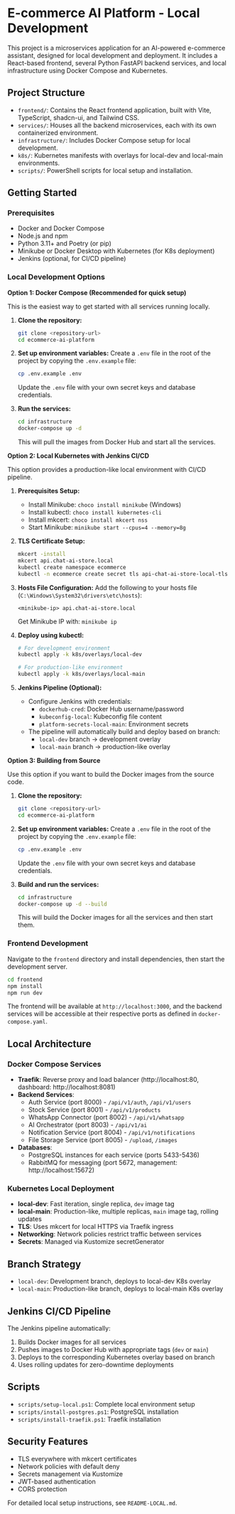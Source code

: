 # E-commerce AI Platform - Local Development

This project is a microservices application for an AI-powered e-commerce assistant, designed for local development and deployment. It includes a React-based frontend, several Python FastAPI backend services, and local infrastructure using Docker Compose and Kubernetes.

## Project Structure

- `frontend/`: Contains the React frontend application, built with Vite, TypeScript, shadcn-ui, and Tailwind CSS.
- `services/`: Houses all the backend microservices, each with its own containerized environment.
- `infrastructure/`: Includes Docker Compose setup for local development.
- `k8s/`: Kubernetes manifests with overlays for local-dev and local-main environments.
- `scripts/`: PowerShell scripts for local setup and installation.

## Getting Started

### Prerequisites

- Docker and Docker Compose
- Node.js and npm
- Python 3.11+ and Poetry (or pip)
- Minikube or Docker Desktop with Kubernetes (for K8s deployment)
- Jenkins (optional, for CI/CD pipeline)

### Local Development Options

**Option 1: Docker Compose (Recommended for quick setup)**

This is the easiest way to get started with all services running locally.

1.  **Clone the repository:**
    ```bash
    git clone <repository-url>
    cd ecommerce-ai-platform
    ```

2.  **Set up environment variables:**
    Create a `.env` file in the root of the project by copying the `.env.example` file:
    ```bash
    cp .env.example .env
    ```
    Update the `.env` file with your own secret keys and database credentials.

3.  **Run the services:**
    ```bash
    cd infrastructure
    docker-compose up -d
    ```
    This will pull the images from Docker Hub and start all the services.

**Option 2: Local Kubernetes with Jenkins CI/CD**

This option provides a production-like local environment with CI/CD pipeline.

1.  **Prerequisites Setup:**
    - Install Minikube: `choco install minikube` (Windows)
    - Install kubectl: `choco install kubernetes-cli`
    - Install mkcert: `choco install mkcert nss`
    - Start Minikube: `minikube start --cpus=4 --memory=8g`

2.  **TLS Certificate Setup:**
    ```bash
    mkcert -install
    mkcert api.chat-ai-store.local
    kubectl create namespace ecommerce
    kubectl -n ecommerce create secret tls api-chat-ai-store-local-tls --cert=api.chat-ai-store.local.pem --key=api.chat-ai-store.local-key.pem
    ```

3.  **Hosts File Configuration:**
    Add the following to your hosts file (`C:\Windows\System32\drivers\etc\hosts`):
    ```
    <minikube-ip> api.chat-ai-store.local
    ```
    Get Minikube IP with: `minikube ip`

4.  **Deploy using kubectl:**
    ```bash
    # For development environment
    kubectl apply -k k8s/overlays/local-dev

    # For production-like environment
    kubectl apply -k k8s/overlays/local-main
    ```

5.  **Jenkins Pipeline (Optional):**
    - Configure Jenkins with credentials:
      - `dockerhub-cred`: Docker Hub username/password
      - `kubeconfig-local`: Kubeconfig file content
      - `platform-secrets-local-main`: Environment secrets
    - The pipeline will automatically build and deploy based on branch:
      - `local-dev` branch → development overlay
      - `local-main` branch → production-like overlay

**Option 3: Building from Source**

Use this option if you want to build the Docker images from the source code.

1.  **Clone the repository:**
    ```bash
    git clone <repository-url>
    cd ecommerce-ai-platform
    ```

2.  **Set up environment variables:**
    Create a `.env` file in the root of the project by copying the `.env.example` file:
    ```bash
    cp .env.example .env
    ```
    Update the `.env` file with your own secret keys and database credentials.

3.  **Build and run the services:**
    ```bash
    cd infrastructure
    docker-compose up -d --build
    ```
    This will build the Docker images for all the services and then start them.

### Frontend Development

Navigate to the `frontend` directory and install dependencies, then start the development server.

```bash
cd frontend
npm install
npm run dev
```

The frontend will be available at `http://localhost:3000`, and the backend services will be accessible at their respective ports as defined in `docker-compose.yaml`.

## Local Architecture

### Docker Compose Services
- **Traefik**: Reverse proxy and load balancer (http://localhost:80, dashboard: http://localhost:8081)
- **Backend Services**: 
  - Auth Service (port 8000) - `/api/v1/auth`, `/api/v1/users`
  - Stock Service (port 8001) - `/api/v1/products`
  - WhatsApp Connector (port 8002) - `/api/v1/whatsapp`
  - AI Orchestrator (port 8003) - `/api/v1/ai`
  - Notification Service (port 8004) - `/api/v1/notifications`
  - File Storage Service (port 8005) - `/upload`, `/images`
- **Databases**: 
  - PostgreSQL instances for each service (ports 5433-5436)
  - RabbitMQ for messaging (port 5672, management: http://localhost:15672)

### Kubernetes Local Deployment
- **local-dev**: Fast iteration, single replica, `dev` image tag
- **local-main**: Production-like, multiple replicas, `main` image tag, rolling updates
- **TLS**: Uses mkcert for local HTTPS via Traefik ingress
- **Networking**: Network policies restrict traffic between services
- **Secrets**: Managed via Kustomize secretGenerator

## Branch Strategy
- `local-dev`: Development branch, deploys to local-dev K8s overlay
- `local-main`: Production-like branch, deploys to local-main K8s overlay

## Jenkins CI/CD Pipeline
The Jenkins pipeline automatically:
1. Builds Docker images for all services
2. Pushes images to Docker Hub with appropriate tags (`dev` or `main`)
3. Deploys to the corresponding Kubernetes overlay based on branch
4. Uses rolling updates for zero-downtime deployments

## Scripts
- `scripts/setup-local.ps1`: Complete local environment setup
- `scripts/install-postgres.ps1`: PostgreSQL installation
- `scripts/install-traefik.ps1`: Traefik installation

## Security Features
- TLS everywhere with mkcert certificates
- Network policies with default deny
- Secrets management via Kustomize
- JWT-based authentication
- CORS protection

For detailed local setup instructions, see `README-LOCAL.md`.


